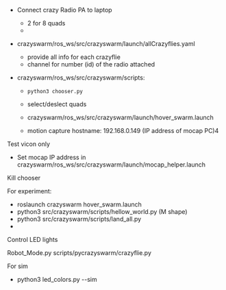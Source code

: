 - Connect crazy Radio PA to laptop
  - 2 for 8 quads
  - 


- crazyswarm/ros_ws/src/crazyswarm/launch/allCrazyflies.yaml
  -  provide all info for each crazyflie
  -  channel for number (id) of the radio attached

- crazyswarm/ros_ws/src/crazyswarm/scripts:
  - ```python3 chooser.py  ```
  - select/deslect quads

  - crazyswarm/ros_ws/src/crazyswarm/launch/hover_swarm.launch
  - motion capture hostname: 192.168.0.149 (IP address of mocap PC)4



Test vicon only
- Set mocap IP address in crazyswarm/ros_ws/src/crazyswarm/launch/mocap_helper.launch

Kill chooser


For experiment:
- roslaunch crazyswarm hover_swarm.launch
- python3 src/crazyswarm/scripts/hellow_world.py (M shape)
- python3 src/crazyswarm/scripts/land_all.py
- 
    
 
Control LED lights

Robot_Mode.py
scripts/pycrazyswarm/crazyflie.py




For sim
- python3 led_colors.py --sim
